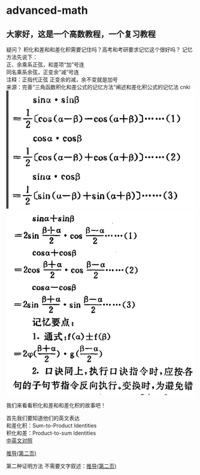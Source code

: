 # advanced-math

## 大家好，这是一个高数教程，一个复习教程

疑问？ 积化和差和和差化积需要记住吗？高考和考研要求记忆这个很好吗？
记忆方法先说下：<br />
正、余乘系正弦，和差项“加”号连<br />
同名乘系余弦，正变余“减”号连<br />
注释：正指代正弦 正变余的减，余不变就是加号<br />
来源：完善“三角函数积化和差公式的记忆方法”阐述和差化积公式的记忆法 cnki<br />
![积化和差和和差化积](https://github.com/gkgy/advanced-math/blob/master/%E5%B1%8F%E5%B9%95%E5%BF%AB%E7%85%A7%202018-05-12%20%E4%B8%8B%E5%8D%8812.41.08.png)
![和差化积](https://github.com/gkgy/advanced-math/blob/master/%E5%B1%8F%E5%B9%95%E5%BF%AB%E7%85%A7%202018-05-12%20%E4%B8%8B%E5%8D%8812.41.12.png)

我们来看看积化和差和和差化积的故事吧！

首先我们要知道他们的英文表达<br />
和差化积：Sum-to-Product Identities<br />
积化和差：Product-to-sum Identities<br />
[中英文对照](http://www.cmi.hku.hk/ref/glossary/mat/a.htm)

[推导(第二页)](https://courses.lumenlearning.com/precalctwo/chapter/introduction-to-sum-to-product-and-product-to-sum-formulas/)<br />

第二种证明方法 不需要文字叙述：[推导(第二页)](https://www.maa.org/sites/default/files/Sidney_H24524._Kung.pdf)<br />


